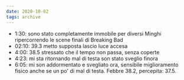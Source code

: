```yaml
---
date: 2020-10-02
tags: archive
---
```

- 1:30: sono stato completamente immobile per diversi Minghi ripercorrendo le scene finali di Breaking Bad
- 02:10: 39.3 metto supposta lascio luce accesa
- 4:00: 38.5 stressato che il tempo non passa, senza coperte
- 4:23: mi sta ritornando mal di testa son stato sveglio finora
- 6:05: mi son addormentato e svegliato ora, sensibile miglioramento fisico anche se un po' di mal di testa. Febbre 38.2, percepita: 37.5.